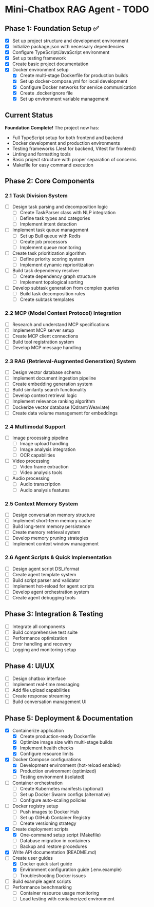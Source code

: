 # Mini-Chatbox RAG Agent - TODO

## Phase 1: Foundation Setup ✅
- [x] Set up project structure and development environment
- [x] Initialize package.json with necessary dependencies
- [x] Configure TypeScript/JavaScript environment
- [x] Set up testing framework
- [x] Create basic project documentation
- [x] Docker environment setup
  - [x] Create multi-stage Dockerfile for production builds
  - [x] Set up docker-compose.yml for local development
  - [x] Configure Docker networks for service communication
  - [x] Create .dockerignore file
  - [x] Set up environment variable management

## Current Status
**Foundation Complete!** The project now has:
- Full TypeScript setup for both frontend and backend
- Docker development and production environments
- Testing frameworks (Jest for backend, Vitest for frontend)
- Linting and formatting tools
- Basic project structure with proper separation of concerns
- Makefile for easy command execution

## Phase 2: Core Components

### 2.1 Task Division System
- [ ] Design task parsing and decomposition logic
  - [ ] Create TaskParser class with NLP integration
  - [ ] Define task types and categories
  - [ ] Implement intent detection
- [ ] Implement task queue management
  - [ ] Set up Bull queue with Redis
  - [ ] Create job processors
  - [ ] Implement queue monitoring
- [ ] Create task prioritization algorithm
  - [ ] Define priority scoring system
  - [ ] Implement dynamic reprioritization
- [ ] Build task dependency resolver
  - [ ] Create dependency graph structure
  - [ ] Implement topological sorting
- [ ] Develop subtask generation from complex queries
  - [ ] Build task decomposition rules
  - [ ] Create subtask templates

### 2.2 MCP (Model Context Protocol) Integration
- [ ] Research and understand MCP specifications
- [ ] Implement MCP server setup
- [ ] Create MCP client connections
- [ ] Build tool registration system
- [ ] Develop MCP message handling

### 2.3 RAG (Retrieval-Augmented Generation) System
- [ ] Design vector database schema
- [ ] Implement document ingestion pipeline
- [ ] Create embedding generation system
- [ ] Build similarity search functionality
- [ ] Develop context retrieval logic
- [ ] Implement relevance ranking algorithm
- [ ] Dockerize vector database (Qdrant/Weaviate)
- [ ] Create data volume management for embeddings

### 2.4 Multimodal Support
- [ ] Image processing pipeline
  - [ ] Image upload handling
  - [ ] Image analysis integration
  - [ ] OCR capabilities
- [ ] Video processing
  - [ ] Video frame extraction
  - [ ] Video analysis tools
- [ ] Audio processing
  - [ ] Audio transcription
  - [ ] Audio analysis features

### 2.5 Context Memory System
- [ ] Design conversation memory structure
- [ ] Implement short-term memory cache
- [ ] Build long-term memory persistence
- [ ] Create memory retrieval system
- [ ] Develop memory pruning strategies
- [ ] Implement context window management

### 2.6 Agent Scripts & Quick Implementation
- [ ] Design agent script DSL/format
- [ ] Create agent template system
- [ ] Build script parser and validator
- [ ] Implement hot-reload for agent scripts
- [ ] Develop agent orchestration system
- [ ] Create agent debugging tools

## Phase 3: Integration & Testing
- [ ] Integrate all components
- [ ] Build comprehensive test suite
- [ ] Performance optimization
- [ ] Error handling and recovery
- [ ] Logging and monitoring setup

## Phase 4: UI/UX
- [ ] Design chatbox interface
- [ ] Implement real-time messaging
- [ ] Add file upload capabilities
- [ ] Create response streaming
- [ ] Build conversation management UI

## Phase 5: Deployment & Documentation
- [x] Containerize application
  - [x] Create production-ready Dockerfile
  - [x] Optimize image size with multi-stage builds
  - [x] Implement health checks
  - [x] Configure resource limits
- [x] Docker Compose configurations
  - [x] Development environment (hot-reload enabled)
  - [x] Production environment (optimized)
  - [ ] Testing environment (isolated)
- [ ] Container orchestration
  - [ ] Create Kubernetes manifests (optional)
  - [ ] Set up Docker Swarm configs (alternative)
  - [ ] Configure auto-scaling policies
- [ ] Docker registry setup
  - [ ] Push images to Docker Hub
  - [ ] Set up GitHub Container Registry
  - [ ] Create versioning strategy
- [x] Create deployment scripts
  - [x] One-command setup script (Makefile)
  - [ ] Database migration in containers
  - [ ] Backup and restore procedures
- [x] Write API documentation (README.md)
- [ ] Create user guides
  - [x] Docker quick start guide
  - [x] Environment configuration guide (.env.example)
  - [ ] Troubleshooting Docker issues
- [ ] Build example agent scripts
- [ ] Performance benchmarking
  - [ ] Container resource usage monitoring
  - [ ] Load testing with containerized environment
